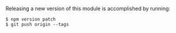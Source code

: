 Releasing a new version of this module is accomplished by running:
```
$ npm version patch
$ git push origin --tags
```
